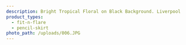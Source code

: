 ```yaml
---
description: Bright Tropical Floral on Black Background. Liverpool
product_types:
  - fit-n-flare
  - pencil-skirt
photo_path: /uploads/006.JPG
---
```

